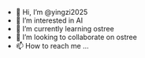 - 👋 Hi, I’m @yingzi2025
- 👀 I’m interested in AI
- 🌱 I’m currently learning ostree
- 💞️ I’m looking to collaborate on ostree
- 📫 How to reach me ...

<!---
yingzi2025/yingzi2025 is a ✨ special ✨ repository because its `README.md` (this file) appears on your GitHub profile.
You can click the Preview link to take a look at your changes.
--->
